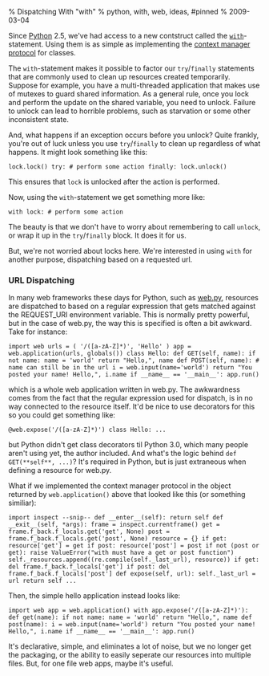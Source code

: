 % Dispatching With "with"
% python, with, web, ideas, #pinned
% 2009-03-04



Since [Python][1] 2.5, we've had access to a new contstruct called the
[`with`][2]-statement. Using them is as simple as implementing the [context
manager protocol][3] for classes.

The `with`-statement makes it possible to factor our `try`/`finally`
statements that are commonly used to clean up resources created temporarily.
Suppose for example, you have a multi-threaded application that makes use of
mutexes to guard shared information. As a general rule, once you lock and
perform the update on the shared variable, you need to unlock. Failure to
unlock can lead to horrible problems, such as starvation or some other
inconsistent state.

And, what happens if an exception occurs before you unlock? Quite frankly,
you're out of luck unless you use `try`/`finally` to clean up regardless of
what happens. It might look something like this:

`lock.lock() try: # perform some action finally: lock.unlock() `

This ensures that `lock` is unlocked after the action is performed.

Now, using the `with`-statement we get something more like:

`with lock: # perform some action `

The beauty is that we don't have to worry about remembering to call `unlock`,
or wrap it up in the `try`/`finally` block. It does it for us.

But, we're not worried about locks here. We're interested in using `with` for
another purpose, dispatching based on a requested url.

### URL Dispatching

In many web frameworks these days for Python, such as [web.py][4], resources
are dispatched to based on a regular expression that gets matched against the
REQUEST_URI environment variable. This is normally pretty powerful, but in the
case of web.py, the way this is specified is often a bit awkward. Take for
instance:

`import web urls = ( '/([a-zA-Z]*)', 'Hello' ) app = web.application(urls,
globals()) class Hello: def GET(self, name): if not name: name = 'world'
return "Hello,", name def POST(self, name): # name can still be in the url i =
web.input(name='world') return "You posted your name! Hello,", i.name if
__name__ == '__main__': app.run() `

which is a whole web application written in web.py. The awkwardness comes from
the fact that the regular expression used for dispatch, is in no way connected
to the resource itself. It'd be nice to use decorators for this so you could
get something like:

`@web.expose('/([a-zA-Z]*)') class Hello: ... `

but Python didn't get class decorators til Python 3.0, which many people
aren't using yet, the author included. And what's the logic behind `def
GET(**self**, ...)`? It's required in Python, but is just extraneous when
defining a resource for web.py.

What if we implemented the context manager protocol in the object returned by
`web.application()` above that looked like this (or something similiar):

`import inspect --snip-- def __enter__(self): return self def __exit__(self,
*args): frame = inspect.currentframe() get = frame.f_back.f_locals.get('get',
None) post = frame.f_back.f_locals.get('post', None) resource = {} if get:
resource['get'] = get if post: resource['post'] = post if not (post or get):
raise ValueError("with must have a get or post function")
self._resources.append((re.compile(self._last_url), resource)) if get: del
frame.f_back.f_locals['get'] if post: del frame.f_back.f_locals['post'] def
expose(self, url): self._last_url = url return self ... `

Then, the simple hello application instead looks like:

`import web app = web.application() with app.expose('/([a-zA-Z]*)'): def
get(name): if not name: name = 'world' return "Hello,", name def post(name): i
= web.input(name='world') return "You posted your name! Hello,", i.name if
__name__ == '__main__': app.run() `

It's declarative, simple, and eliminates a lot of noise, but we no longer get
the packaging, or the ability to easily seperate our resources into multiple
files. But, for one file web apps, maybe it's useful.

   [1]: http://www.python.org

   [2]: http://www.python.org/dev/peps/pep-0343/

   [3]: http://www.python.org/doc/2.5.2/lib/typecontextmanager.html

   [4]: http://webpy.org

